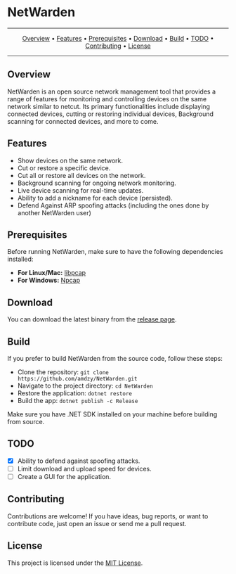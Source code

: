 # NetWarden

---

<p align="center">
  <a href="#overview">Overview</a> &bull;
  <a href="#features">Features</a> &bull;
  <a href="#prerequisites">Prerequisites</a> &bull;
  <a href="#download">Download</a> &bull;
  <a href="#build">Build</a> &bull;
  <a href="#todo">TODO</a> &bull;
  <a href="#contributing">Contributing</a> &bull;
  <a href="#license">License</a>
</p>

---

## Overview

NetWarden is an open source network management tool that provides a range of features for monitoring and controlling devices on the same network similar to netcut. Its primary functionalities include displaying connected devices, cutting or restoring individual devices, Background scanning for connected devices, and more to come.

## Features

- Show devices on the same network.
- Cut or restore a specific device.
- Cut all or restore all devices on the network.
- Background scanning for ongoing network monitoring.
- Live device scanning for real-time updates.
- Ability to add a nickname for each device (persisted).
- Defend Against ARP spoofing attacks (including the ones done by another NetWarden user)

## Prerequisites

Before running NetWarden, make sure to have the following dependencies installed:

- **For Linux/Mac:** [libpcap](https://www.tcpdump.org/)
- **For Windows:** [Npcap](https://npcap.org/)

## Download

You can download the latest binary from the [release page](https://github.com/amdzy/NetWarden/releases).

## Build

If you prefer to build NetWarden from the source code, follow these steps:

- Clone the repository: `git clone https://github.com/amdzy/NetWarden.git`
- Navigate to the project directory: `cd NetWarden`
- Restore the application: `dotnet restore`
- Build the app: `dotnet publish -c Release`

Make sure you have .NET SDK installed on your machine before building from source.

## TODO

- [x] Ability to defend against spoofing attacks.
- [ ] Limit download and upload speed for devices.
- [ ] Create a GUI for the application.

## Contributing

Contributions are welcome! If you have ideas, bug reports, or want to contribute code, just open an issue or send me a pull request.

## License

This project is licensed under the [MIT License](LICENSE).
